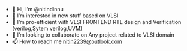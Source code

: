 - 👋 Hi, I’m @nitindinnu
- 👀 I’m interested in new stuff based on VLSI
- 🌱 I’m pro-efficient with VLSI FRONTEND RTL design and Verification (verilog,Sytem verilog,UVM)
- 💞️ I’m looking to collaborate on Any project related to VLSI domain
- 📫 How to reach me nitin2239@outlook.com

<!---
nitindinnu/nitindinnu is a ✨ special ✨ repository because its `README.md` (this file) appears on your GitHub profile.
You can click the Preview link to take a look at your changes.
--->
